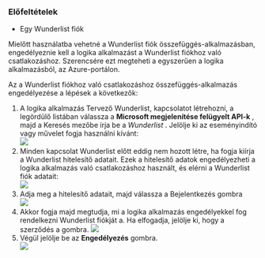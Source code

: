 ### <a name="prerequisites"></a>Előfeltételek
- Egy Wunderlist fiók  

Mielőtt használatba vehetné a Wunderlist fiók összefüggés-alkalmazásban, engedélyeznie kell a logika alkalmazást a Wunderlist fiókhoz való csatlakozáshoz. Szerencsére ezt megteheti a egyszerűen a logika alkalmazásból, az Azure-portálon. 

Az a Wunderlist fiókhoz való csatlakozáshoz összefüggés-alkalmazás engedélyezése a lépések a következők:


1. A logika alkalmazás Tervező Wunderlist, kapcsolatot létrehozni, a legördülő listában válassza a **Microsoft megjelenítése felügyelt API-k** , majd a Keresés mezőbe írja be a *Wunderlist* . Jelölje ki az eseményindító vagy művelet fogja használni kívánt:  
  ![](./media/connectors-create-api-wunderlist/wunderlist-0.png)
2. Minden kapcsolat Wunderlist előtt eddig nem hozott létre, ha fogja kiírja a Wunderlist hitelesítő adatait. Ezek a hitelesítő adatok engedélyezheti a logika alkalmazás való csatlakozáshoz használt, és elérni a Wunderlist fiók adatait:   
  ![](./media/connectors-create-api-wunderlist/wunderlist-1.png)  
2. Adja meg a hitelesítő adatait, majd válassza a Bejelentkezés gombra  
  ![](./media/connectors-create-api-wunderlist/wunderlist-2.png)  
3. Akkor fogja majd megtudja, mi a logika alkalmazás engedélyekkel fog rendelkezni Wunderlist fiókját a. Ha elfogadja, jelölje ki, hogy a szerződés a gombra. 
  ![](./media/connectors-create-api-wunderlist/wunderlist-4.png)  
4. Végül jelölje be az **Engedélyezés** gombra.  
  ![](./media/connectors-create-api-wunderlist/wunderlist-5.png)  





